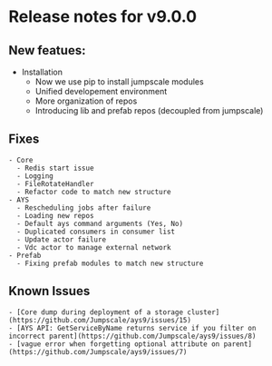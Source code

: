 # Release notes for v9.0.0

## New featues:
- Installation
  - Now we use pip to install jumpscale modules
  - Unified developement environment
  - More organization of repos
  - Introducing lib and prefab repos (decoupled from jumpscale)

## Fixes
    - Core
      - Redis start issue
      - Logging
      - FileRotateHandler
      - Refactor code to match new structure
    - AYS
      - Rescheduling jobs after failure
      - Loading new repos
      - Default ays command arguments (Yes, No)
      - Duplicated consumers in consumer list
      - Update actor failure
      - Vdc actor to manage external network
    - Prefab
      - Fixing prefab modules to match new structure
  ## Known Issues
    - [Core dump during deployment of a storage cluster](https://github.com/Jumpscale/ays9/issues/15)
    - [AYS API: GetServiceByName returns service if you filter on incorrect parent](https://github.com/Jumpscale/ays9/issues/8)
    - [vague error when forgetting optional attribute on parent](https://github.com/Jumpscale/ays9/issues/7)

